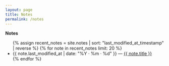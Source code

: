 ```yaml
---
layout: page
title: Notes
permalink: /notes
---
```


<strong>Notes</strong>

<ul>
  {% assign recent_notes = site.notes | sort: "last_modified_at_timestamp" | reverse %}
  {% for note in recent_notes limit: 20 %}
    <li>
      {{ note.last_modified_at | date: "%Y · %m · %d" }} — 
      <a class="internal-link" href="{{ site.baseurl }}{{ note.url }}">
        {{ note.title }}
      </a>
    </li>
  {% endfor %}
</ul>